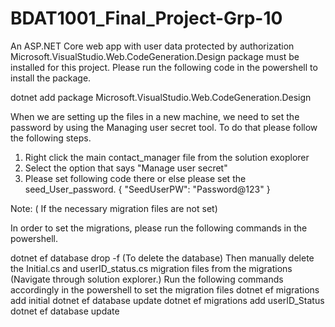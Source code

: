 # BDAT1001_Final_Project-Grp-10
An ASP.NET Core web app with user data protected by authorization
Microsoft.VisualStudio.Web.CodeGeneration.Design package must be installed for this project. Please run the following code in the powershell to install the package.

dotnet add package Microsoft.VisualStudio.Web.CodeGeneration.Design


When we are setting up the files in a new machine, we need to set the password by using the Managing user secret tool. To do that please follow the following steps.
1. Right click the main contact_manager file from the solution exoplorer
2. Select the option that says "Manage user secret"
3. Please set following code there or else please set the seed_User_password.
{
  "SeedUserPW": "Password@123"
}

Note: ( If the necessary migration files are not set)

In order to set the migrations, please run the following commands in the powershell. 

dotnet ef database drop -f      (To delete the database)
Then manually delete the Initial.cs and userID_status.cs migration files from the migrations (Navigate through solution explorer.)
Run the following commands accordingly in the powershell to set the migration files
dotnet ef migrations add initial 
dotnet ef database update
dotnet ef migrations add userID_Status
dotnet ef database update
